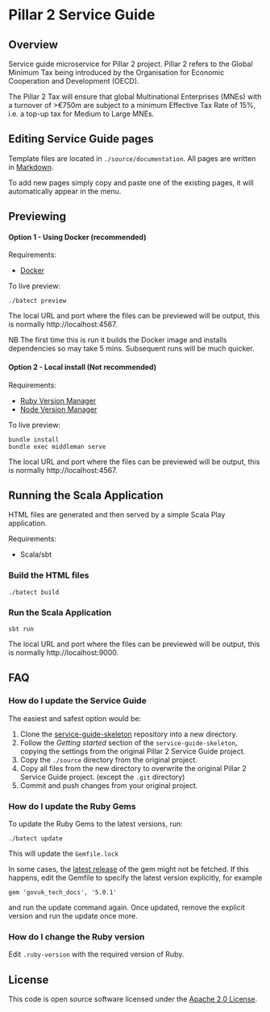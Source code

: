 # Pillar 2 Service Guide

## Overview

Service guide microservice for Pillar 2 project. Pillar 2 refers to the Global Minimum Tax being introduced by the Organisation for Economic Cooperation and Development (OECD).

The Pillar 2 Tax will ensure that global Multinational Enterprises (MNEs) with a turnover of >€750m are subject to a minimum Effective Tax Rate of 15%, i.e. a top-up tax for Medium to Large MNEs.

## Editing Service Guide pages

Template files are located in `./source/documentation`. All pages are written in [Markdown](https://en.wikipedia.org/wiki/Markdown).

To add new pages simply copy and paste one of the existing pages, it will automatically appear in the menu.

## Previewing

#### Option 1 - Using Docker (recommended)

Requirements:
* [Docker](https://www.docker.com/)

To live preview:
```shell
./batect preview
```
The local URL and port where the files can be previewed will be output, this is normally http://localhost:4567.

NB The first time this is run it builds the Docker image and installs dependencies so may take 5 mins.
Subsequent runs will be much quicker.

#### Option 2 - Local install (Not recommended)

Requirements:
* [Ruby Version Manager][rbenv]
* [Node Version Manager][nodenv]

To live preview:
```shell
bundle install
bundle exec middleman serve
```
The local URL and port where the files can be previewed will be output, this is normally http://localhost:4567.

## Running the Scala Application
HTML files are generated and then served by a simple Scala Play application.

Requirements:
* Scala/sbt

### Build the HTML files
```shell
./batect build
```

### Run the Scala Application
```shell
sbt run
```

The local URL and port where the files can be previewed will be output, this is normally http://localhost:9000.

## FAQ

### How do I update the Service Guide

The easiest and safest option would be:

1. Clone the [service-guide-skeleton](https://github.com/hmrc/service-guide-skeleton) repository into a new directory.
2. Follow the _Getting started_ section of the `service-guide-skeleton`, copying the settings from the original Pillar 2
   Service Guide project.
3. Copy the `./source` directory from the original project.
4. Copy all files from the new directory to overwrite the original Pillar 2 Service Guide project. (except the `.git` directory)
5. Commit and push changes from your original project.

### How do I update the Ruby Gems
To update the Ruby Gems to the latest versions, run:
```shell
./batect update
```
This will update the `Gemfile.lock`

In some cases, the [latest release](https://github.com/alphagov/tech-docs-gem/releases) of the gem might not be fetched.
If this happens, edit the Gemfile to specify the latest version explicitly, for example
```
gem 'govuk_tech_docs', '5.0.1'
```
and run the update command again. Once updated, remove the explicit version and run the update once more.

### How do I change the Ruby version
Edit `.ruby-version` with the required version of Ruby.

## License
This code is open source software licensed under the [Apache 2.0 License]("http://www.apache.org/licenses/LICENSE-2.0.html").

[rbenv]: https://github.com/rbenv/rbenv
[nodenv]: https://github.com/nodenv/nodenv
